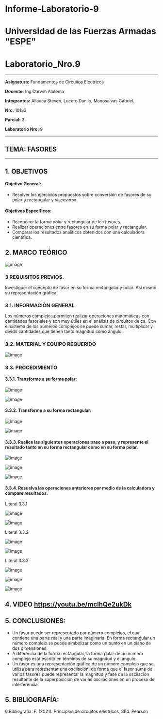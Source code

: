 # Informe-Laboratorio-9
# Universidad de las Fuerzas Armadas "ESPE"
# Laboratorio_Nro.9
------------
 **Asignatura:**  Fundamentos de Circuitos Eléctricos 
                          
 **Docente:**     Ing.Darwin Alulema       
                    
 **Integrantes:** Allauca Steven, Lucero Danilo, Manosalvas Gabriel.
                  
 **Nrc:**    10133
 
 **Parcial:**     3
 
 **Laboratorio Nro:**     9
 
------------
## **TEMA:**  FASORES
------------

## 1. OBJETIVOS

   #### Objetivo General:

   - Resolver los ejercicios propuestos sobre conversión de fasores de su polar a rectangular y visceversa. 

   #### Objetivos Específicos:
    
   - Reconocer la forma polar y rectangular de los fasores.
   - Realizar operaciones entre fasores en su forma polar y rectangular.
   - Comparar los resultados analíticos obtenidos con una calculadora científica. 

## 2. MARCO TEÓRICO

![image](https://user-images.githubusercontent.com/84594486/133163917-6b04fcb2-8817-454b-903c-e0494d294684.png)

### 3 REQUISITOS PREVIOS.
 
   Investigue: el concepto de fasor en su forma rectangular y polar. Así mismo su representación gráfica.

### 3.1. INFORMACIÓN GENERAL

Los números complejos permiten realizar operaciones matemáticas con cantidades fasoriales y son muy útiles en el análisis de circuitos de ca. Con el sistema de los números complejos se puede sumar, restar, multiplicar y dividir cantidades que tienen tanto magnitud como ángulo.

### 3.2. MATERIAL Y EQUIPO REQUERIDO

![image](https://user-images.githubusercontent.com/84594486/133164232-0e0c4205-c410-427a-9170-3285985f5f62.png)

### 3.3. PROCEDIMIENTO 

#### 3.3.1. Transforme a su forma polar:

![image](https://user-images.githubusercontent.com/84594486/133198879-f7916f61-c63a-44aa-92d1-d1755e3fd1ca.png)

![image](https://user-images.githubusercontent.com/84594486/133198849-74b33b3f-303f-41e0-9250-2bf74bd93117.png)

#### 3.3.2. Transforme a su forma rectangular:

![image](https://user-images.githubusercontent.com/84594486/133164991-24509b40-505c-4ab9-9417-5d1257b31b8c.png)

![image](https://user-images.githubusercontent.com/84594486/133165021-246bd89f-a7da-49b4-ab24-426ac799cf74.png)

#### 3.3.3. Realice las siguientes operaciones paso a paso, y represente el resultado tanto en su forma rectangular como en su forma polar.

![image](https://user-images.githubusercontent.com/84594486/133165230-15fcc443-4b29-4500-88b7-cc12716d8427.png)

![image](https://user-images.githubusercontent.com/84594486/133201334-d4f3fe13-2995-4766-95da-89dda87a23b4.png)

![image](https://user-images.githubusercontent.com/84594486/133201287-5cb94109-55fb-4bb2-a75d-036b0b8b6af1.png)

#### 3.3.4. Resuelva las operaciones anteriores por medio de la calculadora y compare resultados.

Literal 3.3.1

![image](https://user-images.githubusercontent.com/84594486/133198294-cf2202fe-c482-42ee-bf01-5ccb8fae9c9e.png)

![image](https://user-images.githubusercontent.com/84594486/133198760-d9c7cc14-215f-475c-9336-728085f23464.png)

Literal 3.3.2

![image](https://user-images.githubusercontent.com/84594486/133199116-351f1df6-9c01-43a3-9592-ad3d89a02ba4.png)

![image](https://user-images.githubusercontent.com/84594486/133199198-d4c29dd7-a37d-411b-846e-18acafef0534.png)

Literal 3.3.3

![image](https://user-images.githubusercontent.com/84594486/133199575-59d47b15-4d2c-49bd-ae0b-a18554f62c4e.png)

![image](https://user-images.githubusercontent.com/84594486/133200260-4c69dcb8-1dc0-4f3e-b36d-6cdc82022f1a.png)

![image](https://user-images.githubusercontent.com/84594486/133200446-ab64f397-fa73-4b1b-b129-d9694f5d9d59.png)

## 4. VIDEO https://youtu.be/mclhQe2ukDk


## 5. CONCLUSIONES:

- Un fasor puede ser representado por número complejos, el cual contiene una parte real y una parte imaginaria. En forma rectangular un número complejo se puede simbolizar como un punto en un plano de dos dimensiones. 
- A diferencia de la forma rectangular, la forma polar de un número complejo está escrito en términos de su magnitud y el ángulo.
- Un fasor es una representación gráfica de un número complejo que se utiliza para representar una oscilación, de forma que el fasor suma de varios fasores puede representar la magnitud y fase de la oscilación resultante de la superposición de varias oscilaciones en un proceso de interferencia.


## 5. BIBLIOGRAFÍA:

6.Bibliografía: F. (2021). Principios de circuitos eléctricos, 8Ed. Pearson
